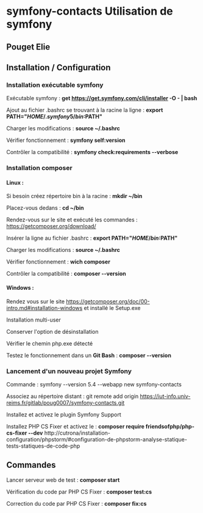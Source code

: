 # symfony-contacts Utilisation de symfony
## Pouget Elie
## Installation / Configuration
### Installation exécutable symfony
 
Exécutable symfony : **get https://get.symfony.com/cli/installer -O - | bash**

Ajout au fichier .bashrc se trouvant à la racine la ligne : **export PATH="$HOME/.symfony5/bin:$PATH"**

Charger les modifications : **source ~/.bashrc**

Vérifier fonctionnement : **symfony self:version**

Contrôler la compatibilité : **symfony check:requirements  --verbose**

### Installation composer 

#### Linux : 

Si besoin créez répertoire bin à la racine : **mkdir ~/bin**

Placez-vous dedans : **cd ~/bin**

Rendez-vous sur le site et exécuté les commandes : https://getcomposer.org/download/

Insérer la ligne au fichier .bashrc : **export PATH="$HOME/bin:$PATH"**

Charger les modifications : **source ~/.bashrc**

Vérifier fonctionnement : **wich composer**

Contrôler la compatibilité : **composer --version**

#### Windows : 

Rendez vous sur le site https://getcomposer.org/doc/00-intro.md#installation-windows et installé le Setup.exe

Installation multi-user

Conserver l'option de désinstallation

Vérifier le chemin php.exe détecté

Testez le fonctionnement dans un **Git Bash** : **composer --version**

### Lancement d'un nouveau projet Symfony 

Commande : symfony --version 5.4 --webapp new symfony-contacts

Associez au répertoire distant : git remote add origin https://iut-info.univ-reims.fr/gitlab/poug0007/symfony-contacts.git

Installez et activez le plugin Symfony Support 

Installez PHP CS Fixer et activez le : **composer require friendsofphp/php-cs-fixer --dev**
http://cutrona/installation-configuration/phpstorm/#configuration-de-phpstorm-analyse-statique-tests-statiques-de-code-php

## Commandes

Lancer serveur web de test : **composer start**

Vérification du code par PHP CS Fixer : **composer test:cs**

Correction du code par PHP CS Fixer : **composer fix:cs**